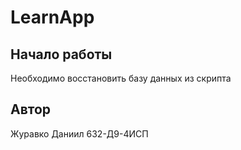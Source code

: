 # LearnApp



## Начало работы

Необходимо восстановить базу данных из скрипта

## Автор

Журавко Даниил 632-Д9-4ИСП
